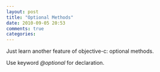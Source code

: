 ```yaml
---
layout: post
title: "Optional Methods"
date: 2010-09-05 20:53
comments: true
categories: 
---
```


Just learn another feature of objective-c: optional methods.


Use keyword *@optional* for declaration.

